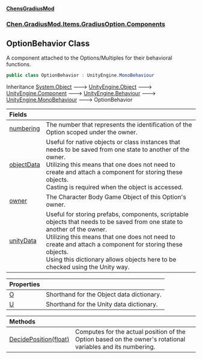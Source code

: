 
#### [ChensGradiusMod](index 'index')

### [Chen.GradiusMod.Items.GradiusOption.Components](3b19l5ocTqQsEH2QAbTnXQ 'Chen.GradiusMod.Items.GradiusOption.Components')

## OptionBehavior Class
A component attached to the Options/Multiples for their behavioral functions.  
```csharp
public class OptionBehavior : UnityEngine.MonoBehaviour
```

Inheritance [System.Object](https://docs.microsoft.com/en-us/dotnet/api/System.Object 'System.Object') &#129106; [UnityEngine.Object](https://docs.microsoft.com/en-us/dotnet/api/UnityEngine.Object 'UnityEngine.Object') &#129106; [UnityEngine.Component](https://docs.microsoft.com/en-us/dotnet/api/UnityEngine.Component 'UnityEngine.Component') &#129106; [UnityEngine.Behaviour](https://docs.microsoft.com/en-us/dotnet/api/UnityEngine.Behaviour 'UnityEngine.Behaviour') &#129106; [UnityEngine.MonoBehaviour](https://docs.microsoft.com/en-us/dotnet/api/UnityEngine.MonoBehaviour 'UnityEngine.MonoBehaviour') &#129106; OptionBehavior  

| Fields | |
| :--- | :--- |
| [numbering](LL3U18iiScRLNCdMslZJ8A 'Chen.GradiusMod.Items.GradiusOption.Components.OptionBehavior.numbering') | The number that represents the identification of the Option scoped under the owner.<br/> |
| [objectData](9rJODcSt3n4dc8tnvT0HLA 'Chen.GradiusMod.Items.GradiusOption.Components.OptionBehavior.objectData') | Useful for native objects or class instances that needs to be saved from one state to another of the owner.<br/>Utilizing this means that one does not need to create and attach a component for storing these objects.<br/>Casting is required when the object is accessed.<br/> |
| [owner](iGOzPfYJ7tQzCVKdE5AWJA 'Chen.GradiusMod.Items.GradiusOption.Components.OptionBehavior.owner') | The Character Body Game Object of this Option's owner.<br/> |
| [unityData](_zvR3eC84B0IbOC+zBCFdQ 'Chen.GradiusMod.Items.GradiusOption.Components.OptionBehavior.unityData') | Useful for storing prefabs, components, scriptable objects that needs to be saved from one state to another of the owner.<br/>Utilizing this means that one does not need to create and attach a component for storing these objects.<br/>Using this dictionary allows objects here to be checked using the Unity way.<br/> |

| Properties | |
| :--- | :--- |
| [O](gIeAnpHCoZ9xekNkaktEjQ 'Chen.GradiusMod.Items.GradiusOption.Components.OptionBehavior.O') | Shorthand for the Object data dictionary.<br/> |
| [U](z_8xYfioFWF0Dfu93d43mQ 'Chen.GradiusMod.Items.GradiusOption.Components.OptionBehavior.U') | Shorthand for the Unity data dictionary.<br/> |

| Methods | |
| :--- | :--- |
| [DecidePosition(float)](_PwxV_eu4pTTt4GnyV7N4A 'Chen.GradiusMod.Items.GradiusOption.Components.OptionBehavior.DecidePosition(float)') | Computes for the actual position of the Option based on the owner's rotational variables and its numbering.<br/> |
